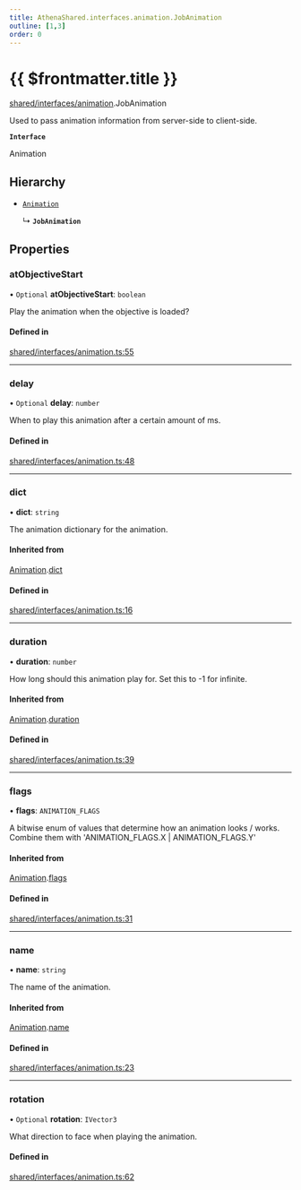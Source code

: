 ```yaml
---
title: AthenaShared.interfaces.animation.JobAnimation
outline: [1,3]
order: 0
---
```


# {{ $frontmatter.title }}


[shared/interfaces/animation](../modules/shared_interfaces_animation.md).JobAnimation

Used to pass animation information from server-side to client-side.

**`Interface`**

Animation

## Hierarchy

- [`Animation`](shared_interfaces_animation_Animation.md)

  ↳ **`JobAnimation`**

## Properties

### atObjectiveStart

• `Optional` **atObjectiveStart**: `boolean`

Play the animation when the objective is loaded?

#### Defined in

[shared/interfaces/animation.ts:55](https://github.com/Stuyk/altv-athena/blob/acd5f2f/src/core/shared/interfaces/animation.ts#L55)

___

### delay

• `Optional` **delay**: `number`

When to play this animation after a certain amount of ms.

#### Defined in

[shared/interfaces/animation.ts:48](https://github.com/Stuyk/altv-athena/blob/acd5f2f/src/core/shared/interfaces/animation.ts#L48)

___

### dict

• **dict**: `string`

The animation dictionary for the animation.

#### Inherited from

[Animation](shared_interfaces_animation_Animation.md).[dict](shared_interfaces_animation_Animation.md#dict)

#### Defined in

[shared/interfaces/animation.ts:16](https://github.com/Stuyk/altv-athena/blob/acd5f2f/src/core/shared/interfaces/animation.ts#L16)

___

### duration

• **duration**: `number`

How long should this animation play for.
Set this to -1 for infinite.

#### Inherited from

[Animation](shared_interfaces_animation_Animation.md).[duration](shared_interfaces_animation_Animation.md#duration)

#### Defined in

[shared/interfaces/animation.ts:39](https://github.com/Stuyk/altv-athena/blob/acd5f2f/src/core/shared/interfaces/animation.ts#L39)

___

### flags

• **flags**: `ANIMATION_FLAGS`

A bitwise enum of values that determine how an animation looks / works.
Combine them with 'ANIMATION_FLAGS.X | ANIMATION_FLAGS.Y'

#### Inherited from

[Animation](shared_interfaces_animation_Animation.md).[flags](shared_interfaces_animation_Animation.md#flags)

#### Defined in

[shared/interfaces/animation.ts:31](https://github.com/Stuyk/altv-athena/blob/acd5f2f/src/core/shared/interfaces/animation.ts#L31)

___

### name

• **name**: `string`

The name of the animation.

#### Inherited from

[Animation](shared_interfaces_animation_Animation.md).[name](shared_interfaces_animation_Animation.md#name)

#### Defined in

[shared/interfaces/animation.ts:23](https://github.com/Stuyk/altv-athena/blob/acd5f2f/src/core/shared/interfaces/animation.ts#L23)

___

### rotation

• `Optional` **rotation**: `IVector3`

What direction to face when playing the animation.

#### Defined in

[shared/interfaces/animation.ts:62](https://github.com/Stuyk/altv-athena/blob/acd5f2f/src/core/shared/interfaces/animation.ts#L62)
